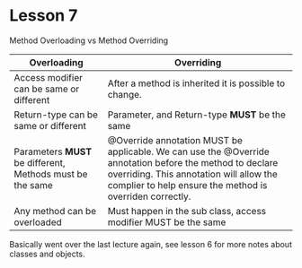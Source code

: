 # Lesson 7

Method Overloading vs Method Overriding

| Overloading  | Overriding   |
|--------------- | --------------- |
| Access modifier can be same or different   | After a method is inherited it is possible to change.   |
| Return-type can be same or different  | Parameter, and Return-type **MUST** be the same   |
| Parameters **MUST** be different, Methods must be the same   | @Override annotation MUST be applicable. We can use the @Override annotation before the method to declare overriding. This annotation will allow the complier to help ensure the method is overriden correctly.   |
| Any method can be overloaded   | Must happen in the sub class, access modifier MUST be the same  |

Basically went over the last lecture again, see lesson 6 for more notes about classes and objects.


